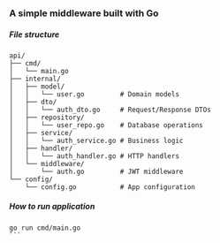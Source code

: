 ### A simple middleware built with Go


##### File structure
```
api/
├── cmd/
│   └── main.go
├── internal/
│   ├── model/
│   │   └── user.go         # Domain models
│   ├── dto/
│   │   └── auth_dto.go     # Request/Response DTOs
│   ├── repository/
│   │   └── user_repo.go    # Database operations
│   ├── service/
│   │   └── auth_service.go # Business logic
│   ├── handler/
│   │   └── auth_handler.go # HTTP handlers
│   └── middleware/
│       └── auth.go         # JWT middleware
└── config/
    └── config.go           # App configuration

``` 

##### How to run application
````
go run cmd/main.go
```
